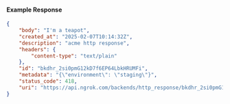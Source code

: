 <!-- Code generated for API Clients. DO NOT EDIT. -->

#### Example Response

```json
{
	"body": "I'm a teapot",
	"created_at": "2025-02-07T10:14:32Z",
	"description": "acme http response",
	"headers": {
		"content-type": "text/plain"
	},
	"id": "bkdhr_2si0pmG12kD7f6EP64LbkHRUMFi",
	"metadata": "{\"environment\": \"staging\"}",
	"status_code": 418,
	"uri": "https://api.ngrok.com/backends/http_response/bkdhr_2si0pmG12kD7f6EP64LbkHRUMFi"
}
```
